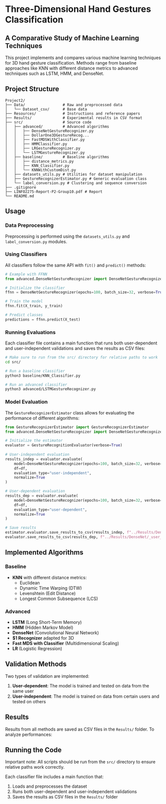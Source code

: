# Three-Dimensional Hand Gestures Classification

## A Comparative Study of Machine Learning Techniques

This project implements and compares various machine learning techniques for 3D hand gesture classification. Methods range from baseline approaches like KNN with different distance metrics to advanced techniques such as LSTM, HMM, and DenseNet.

## Project Structure

```
Project2/
├── Data/                 # Raw and preprocessed data
│   └── Dataset_csv/      # Base data
├── Resources/            # Instructions and reference papers
├── Results/              # Experimental results in CSV format
├── src/                  # Source code
│   ├── advanced/         # Advanced algorithms
│   │   ├── DenseNetGestureRecognizer.py
│   │   ├── DollarOne3DGestureRecog...
│   │   ├── FastMDSWithClassifier.py
│   │   ├── HMMClassifier.py
│   │   ├── LRGestureRecognizer.py
│   │   └── LSTMGestureRecognizer.py
│   ├── baseline/         # Baseline algorithms
│   │   ├── distance_metrics.py
│   │   ├── KNN_Classifier.py
│   │   └── KNNWithCustomDist.py
│   ├── datasets_utils.py # Utilities for dataset manipulation
│   ├── GestureRecognizerEstimator.py # Generic evaluation class
│   └── label_conversion.py # Clustering and sequence conversion
├── .gitignore
├── LINFO2275-Report-P2-Group10.pdf # Report
└── README.md
```

## Usage

### Data Preprocessing

Preprocessing is performed using the `datasets_utils.py` and `label_conversion.py` modules.

### Using Classifiers

All classifiers follow the same API with `fit()` and `predict()` methods:

```python
# Example with FFNN
from advanced.DenseNetGestureRecognizer import DenseNetGestureRecognizer

# Initialize the classifier
ffnn = DenseNetGestureRecognizer(epochs=100, batch_size=32, verbose=True)

# Train the model
ffnn.fit(X_train, y_train)

# Predict classes
predictions = ffnn.predict(X_test)
```

### Running Evaluations

Each classifier file contains a main function that runs both user-dependent and user-independent validations and saves the results as CSV files:

```bash
# Make sure to run from the src/ directory for relative paths to work
cd src/

# Run a baseline classifier
python3 baseline/KNN_Classifier.py

# Run an advanced classifier
python3 advanced/LSTMGestureRecognizer.py
```

### Model Evaluation

The `GestureRecognizerEstimator` class allows for evaluating the performance of different algorithms:

```python
from GestureRecognizerEstimator import GestureRecognizerEstimator
from advanced.DenseNetGestureRecognizer import DenseNetGestureRecognizer

# Initialize the estimator
evaluator = GestureRecognitionEvaluator(verbose=True)
    
# User-independent evaluation
results_indep = evaluator.evaluate(
    model=DenseNetGestureRecognizer(epochs=100, batch_size=32, verbose=True),
    df=df,
    evaluation_type="user-independent",
    normalize=True
)

# User-dependent evaluation
results_dep = evaluator.evaluate(
    model=DenseNetGestureRecognizer(epochs=100, batch_size=32, verbose=True),
    df=df,
    evaluation_type="user-dependent",
    normalize=True
)

# Save results
estimator.evaluator.save_results_to_csv(results_indep, f"../Results/DenseNet/_user_independent_all_domain.csv")
evaluator.save_results_to_csv(results_dep, f"../Results/DenseNet/_user_dependent_all_domain.csv")
```

## Implemented Algorithms

### Baseline
- **KNN** with different distance metrics:
  - Euclidean
  - Dynamic Time Warping (DTW)
  - Levenshtein (Edit Distance)
  - Longest Common Subsequence (LCS)

### Advanced
- **LSTM** (Long Short-Term Memory)
- **HMM** (Hidden Markov Model)
- **DenseNet** (Convolutional Neural Network)
- **$1 Recognizer** adapted for 3D
- **Fast MDS with Classifier** (Multidimensional Scaling)
- **LR** (Logistic Regression)

## Validation Methods

Two types of validation are implemented:
1. **User-dependent**: The model is trained and tested on data from the same user
2. **User-independent**: The model is trained on data from certain users and tested on others

## Results

Results from all methods are saved as CSV files in the `Results/` folder. To analyze performances:

## Running the Code

Important note: All scripts should be run from the `src/` directory to ensure relative paths work correctly.

Each classifier file includes a main function that:
1. Loads and preprocesses the dataset
2. Runs both user-dependent and user-independent validations
3. Saves the results as CSV files in the `Results/` folder